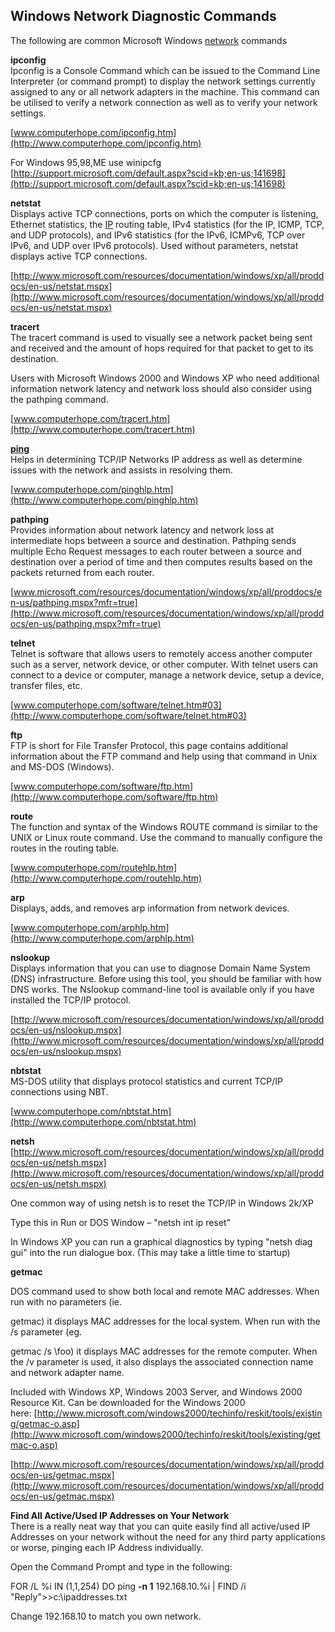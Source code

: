## Windows Network Diagnostic Commands

The following are common Microsoft Windows [network](http://whirlpool.net.au/wiki/network) commands

**ipconfig**  
Ipconfig is a Console Command which can be issued to the Command Line Interpreter (or command prompt) to display the network settings currently assigned to any or all network adapters in the machine. This command can be utilised to verify a network connection as well as to verify your network settings.

[www.computerhope.com/ipconfig.htm](http://www.computerhope.com/ipconfig.htm)

For Windows 95,98,ME use winipcfg  
[http://support.microsoft.com/default.aspx?scid=kb;en-us;141698](http://support.microsoft.com/default.aspx?scid=kb;en-us;141698)

**netstat**  
Displays active TCP connections, ports on which the computer is listening, Ethernet statistics, the [IP](http://whirlpool.net.au/wiki/IP) routing table, IPv4 statistics (for the IP, ICMP, TCP, and UDP protocols), and IPv6 statistics (for the IPv6, ICMPv6, TCP over IPv6, and UDP over IPv6 protocols). Used without parameters, netstat displays active TCP connections.

[http://www.microsoft.com/resources/documentation/windows/xp/all/proddocs/en-us/netstat.mspx](http://www.microsoft.com/resources/documentation/windows/xp/all/proddocs/en-us/netstat.mspx)

**tracert**  
The tracert command is used to visually see a network packet being sent and received and the amount of hops required for that packet to get to its destination.

Users with Microsoft Windows 2000 and Windows XP who need additional information network latency and network loss should also consider using the pathping command.

[www.computerhope.com/tracert.htm](http://www.computerhope.com/tracert.htm)

**[ping](http://whirlpool.net.au/wiki/ping)**  
Helps in determining TCP/IP Networks IP address as well as determine issues with the network and assists in resolving them.

[www.computerhope.com/pinghlp.htm](http://www.computerhope.com/pinghlp.htm)

**pathping**  
Provides information about network latency and network loss at intermediate hops between a source and destination. Pathping sends multiple Echo Request messages to each router between a source and destination over a period of time and then computes results based on the packets returned from each router.

[www.microsoft.com/resources/documentation/windows/xp/all/proddocs/en-us/pathping.mspx?mfr=true](http://www.microsoft.com/resources/documentation/windows/xp/all/proddocs/en-us/pathping.mspx?mfr=true)

**telnet**  
Telnet is software that allows users to remotely access another computer such as a server, network device, or other computer. With telnet users can connect to a device or computer, manage a network device, setup a device, transfer files, etc.

[www.computerhope.com/software/telnet.htm#03](http://www.computerhope.com/software/telnet.htm#03)

**ftp**  
FTP is short for File Transfer Protocol, this page contains additional information about the FTP command and help using that command in Unix and MS-DOS (Windows).

[www.computerhope.com/software/ftp.htm](http://www.computerhope.com/software/ftp.htm)

**route**  
The function and syntax of the Windows ROUTE command is similar to the UNIX or Linux route command. Use the command to manually configure the routes in the routing table.

[www.computerhope.com/routehlp.htm](http://www.computerhope.com/routehlp.htm)

**arp**  
Displays, adds, and removes arp information from network devices.

[www.computerhope.com/arphlp.htm](http://www.computerhope.com/arphlp.htm)

**nslookup**  
Displays information that you can use to diagnose Domain Name System (DNS) infrastructure. Before using this tool, you should be familiar with how DNS works. The Nslookup command-line tool is available only if you have installed the TCP/IP protocol.

[http://www.microsoft.com/resources/documentation/windows/xp/all/proddocs/en-us/nslookup.mspx](http://www.microsoft.com/resources/documentation/windows/xp/all/proddocs/en-us/nslookup.mspx)

**nbtstat**  
MS-DOS utility that displays protocol statistics and current TCP/IP connections using NBT.

[www.computerhope.com/nbtstat.htm](http://www.computerhope.com/nbtstat.htm)

**netsh**  
[http://www.microsoft.com/resources/documentation/windows/xp/all/proddocs/en-us/netsh.mspx](http://www.microsoft.com/resources/documentation/windows/xp/all/proddocs/en-us/netsh.mspx)

One common way of using netsh is to reset the TCP/IP in Windows 2k/XP

Type this in Run or DOS Window – "netsh int ip reset"

In Windows XP you can run a graphical diagnostics by typing "netsh diag gui" into the run dialogue box. (This may take a little time to startup)

**getmac**

DOS command used to show both local and remote MAC addresses. When run with no parameters (ie. 

getmac) it displays MAC addresses for the local system. When run with the /s parameter (eg. 

getmac /s \\foo) it displays MAC addresses for the remote computer. When the /v parameter is used, it also displays the associated connection name and network adapter name.

Included with Windows XP, Windows 2003 Server, and Windows 2000 Resource Kit. Can be downloaded for the Windows 2000 here: [http://www.microsoft.com/windows2000/techinfo/reskit/tools/existing/getmac-o.asp](http://www.microsoft.com/windows2000/techinfo/reskit/tools/existing/getmac-o.asp)

[http://www.microsoft.com/resources/documentation/windows/xp/all/proddocs/en-us/getmac.mspx](http://www.microsoft.com/resources/documentation/windows/xp/all/proddocs/en-us/getmac.mspx)

**Find All Active/Used IP Addresses on Your Network**  
There is a really neat way that you can quite easily find all active/used IP Addresses on your network without the need for any third party applications or worse, pinging each IP Address individually.

Open the Command Prompt and type in the following:

FOR /L %i IN (1,1,254) DO ping **-n 1** 192.168.10.%i | FIND /i "Reply"&gt;&gt;c:\ipaddresses.txt

Change 192.168.10 to match you own network.